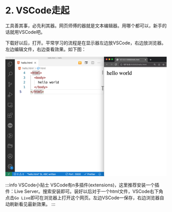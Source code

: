 # 2. VSCode走起

工具善其事，必先利其器。网页师傅的器就是文本编辑器。用哪个都可以，新手的话就用VSCode吧。

下载好以后，打开。平常学习的流程是在显示器左边放VSCode，右边放浏览器。左边编辑文件，右边查看效果。如下图：

![](./img/vscode.png)

:::info VSCode小贴士
VSCode有n多插件(extensions)，这里推荐安装一个插件：Live Server。搜索安装即可。装好以后对于一个html文件，VSCode右下角点击`Go Live`即可在浏览器上打开这个网页。左边VSCode一保存，右边浏览器自动刷新看见最新效果。
:::